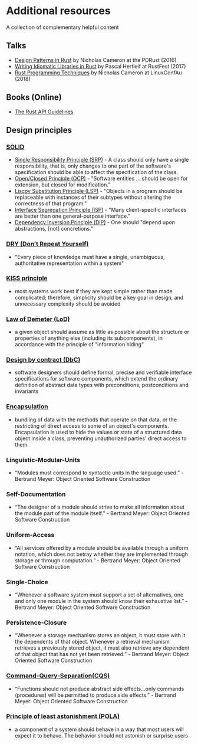 # Additional resources

A collection of complementary helpful content

## Talks

- [Design Patterns in Rust](https://www.youtube.com/watch?v=Pm_oO0N5B9k) by Nicholas Cameron at the PDRust (2016)
- [Writing Idiomatic Libraries in Rust](https://www.youtube.com/watch?v=0zOg8_B71gE) by Pascal Hertleif at RustFest (2017)
- [Rust Programming Techniques](https://www.youtube.com/watch?v=vqavdUGKeb4) by Nicholas Cameron at LinuxConfAu (2018)

## Books (Online)

- [The Rust API Guidelines](https://rust-lang.github.io/api-guidelines)

## Design principles

### [SOLID](https://en.wikipedia.org/wiki/SOLID)

- [Single Responsibility Principle (SRP)](https://en.wikipedia.org/wiki/Single-responsibility_principle) -
  A class should only have a single responsibility, that is, only changes to one part of the software's
  specification should be able to affect the specification of the class.
- [Open/Closed Principle (OCP)](https://en.wikipedia.org/wiki/Open%E2%80%93closed_principle) -
  "Software entities ... should be open for extension, but closed for modification."
- [Liscov Substitution Principle (LSP)](https://en.wikipedia.org/wiki/Liskov_substitution_principle) -
  "Objects in a program should be replaceable with instances of their subtypes without altering the correctness
  of that program."
- [Interface Segregation Principle (ISP)](https://en.wikipedia.org/wiki/Interface_segregation_principle) -
  "Many client-specific interfaces are better than one general-purpose interface."
- [Dependency Inversion Principle (DIP)](https://en.wikipedia.org/wiki/Dependency_inversion_principle) -
  One should "depend upon abstractions, [not] concretions."

### [DRY (Don’t Repeat Yourself)](https://en.wikipedia.org/wiki/Don%27t_repeat_yourself)

- "Every piece of knowledge must have a single, unambiguous, authoritative representation within a system"

### [KISS principle](https://en.wikipedia.org/wiki/KISS_principle)

- most systems work best if they are kept simple rather than made complicated; therefore, simplicity should be a key goal in design, and unnecessary complexity should be avoided

### [Law of Demeter (LoD)](https://en.wikipedia.org/wiki/Law_of_Demeter)

- a given object should assume as little as possible about the structure or properties of anything else (including its subcomponents), in accordance with the principle of "information hiding"

### [Design by contract (DbC)](https://en.wikipedia.org/wiki/Design_by_contract)

- software designers should define formal, precise and verifiable interface specifications for software components, which extend the ordinary definition of abstract data types with preconditions, postconditions and invariants

### [Encapsulation](https://en.wikipedia.org/wiki/Encapsulation_(computer_programming))

- bundling of data with the methods that operate on that data, or the restricting of direct access to some of an object's components. Encapsulation is used to hide the values or state of a structured data object inside a class, preventing unauthorized parties' direct access to them.

### Linguistic-Modular-Units

- “Modules must correspond to syntactic units in the language used.” - Bertrand Meyer: Object Oriented Software Construction

### Self-Documentation

- “The designer of a module should strive to make all information about the module part of the module itself.” - Bertrand Meyer: Object Oriented Software Construction

### Uniform-Access

- “All services offered by a module should be available through a uniform notation, which does not betray whether they are implemented through storage or through computation.” - Bertrand Meyer: Object Oriented Software Construction

### Single-Choice

- “Whenever a software system must support a set of alternatives, one and only one module in the system should know their exhaustive list.” - Bertrand Meyer: Object Oriented Software Construction

### Persistence-Closure

- “Whenever a storage mechanism stores an object, it must store with it the dependents of that object. Whenever a retrieval mechanism retrieves a previously stored object, it must also retrieve any dependent of that object that has not yet been retrieved.” - Bertrand Meyer: Object Oriented Software Construction

### [Command-Query-Separation(CQS)](https://en.wikipedia.org/wiki/Command%E2%80%93query_separation)

- “Functions should not produce abstract side effects...only commands (procedures) will be permitted to produce side effects.” - Bertrand Meyer: Object Oriented Software Construction

### [Principle of least astonishment (POLA)](https://en.wikipedia.org/wiki/Principle_of_least_astonishment)

- a component of a system should behave in a way that most users will expect it to behave. The behavior should not astonish or surprise users
